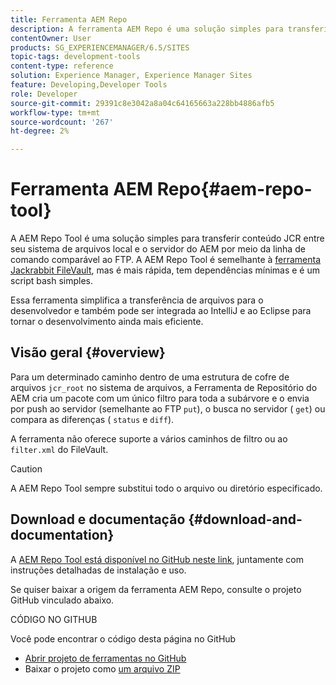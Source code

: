 ```yaml
---
title: Ferramenta AEM Repo
description: A ferramenta AEM Repo é uma solução simples para transferir conteúdo JCR entre seu sistema de arquivos local e o servidor do AEM por meio da linha de comando comparável ao FTP. A ferramenta AEM Repo é semelhante à ferramenta Jackrabbit FileVault, mas é mais rápida, tem dependências mínimas e é um script bash simples.
contentOwner: User
products: SG_EXPERIENCEMANAGER/6.5/SITES
topic-tags: development-tools
content-type: reference
solution: Experience Manager, Experience Manager Sites
feature: Developing,Developer Tools
role: Developer
source-git-commit: 29391c8e3042a8a04c64165663a228bb4886afb5
workflow-type: tm+mt
source-wordcount: '267'
ht-degree: 2%

---
```


# Ferramenta AEM Repo{#aem-repo-tool}

A AEM Repo Tool é uma solução simples para transferir conteúdo JCR entre seu sistema de arquivos local e o servidor do AEM por meio da linha de comando comparável ao FTP. A AEM Repo Tool é semelhante à [ferramenta Jackrabbit FileVault](/help/sites-developing/ht-vlttool.md), mas é mais rápida, tem dependências mínimas e é um script bash simples.

Essa ferramenta simplifica a transferência de arquivos para o desenvolvedor e também pode ser integrada ao IntelliJ e ao Eclipse para tornar o desenvolvimento ainda mais eficiente.

## Visão geral {#overview}

Para um determinado caminho dentro de uma estrutura de cofre de arquivos `jcr_root` no sistema de arquivos, a Ferramenta de Repositório do AEM cria um pacote com um único filtro para toda a subárvore e o envia por push ao servidor (semelhante ao FTP `put`), o busca no servidor ( `get`) ou compara as diferenças ( `status` e `diff`).

A ferramenta não oferece suporte a vários caminhos de filtro ou ao `filter.xml` do FileVault.

>[!CAUTION]
>
>A AEM Repo Tool sempre substitui todo o arquivo ou diretório especificado.

## Download e documentação {#download-and-documentation}

A [AEM Repo Tool está disponível no GitHub neste link](https://github.com/Adobe-Marketing-Cloud/tools/tree/master/repo), juntamente com instruções detalhadas de instalação e uso.

Se quiser baixar a origem da ferramenta AEM Repo, consulte o projeto GitHub vinculado abaixo.

CÓDIGO NO GITHUB

Você pode encontrar o código desta página no GitHub

* [Abrir projeto de ferramentas no GitHub](https://github.com/Adobe-Marketing-Cloud/tools)
* Baixar o projeto como [um arquivo ZIP](https://github.com/Adobe-Marketing-Cloud/tools/archive/master.zip)
